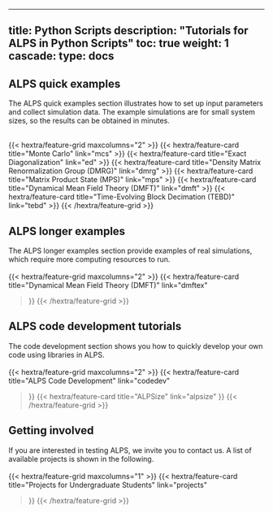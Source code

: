 
---
title: Python Scripts
description: "Tutorials for ALPS in Python Scripts"
toc: true
weight: 1
cascade:
    type: docs
---

## ALPS quick examples

The ALPS quick examples section illustrates how to set up input parameters and collect simulation data. The example simulations are for small system sizes, so the results can be obtained in minutes.   

<br>
{{< hextra/feature-grid maxcolumns="2" >}}
  {{< hextra/feature-card
    title="Monte Carlo"
    link="mcs"
  >}}
  {{< hextra/feature-card
    title="Exact Diagonalization"
    link="ed"
  >}}
  {{< hextra/feature-card
    title="Density Matrix Renormalization Group (DMRG)"
    link="dmrg"
  >}}
  {{< hextra/feature-card
    title="Matrix Product State (MPS)"
    link="mps"
  >}}
  {{< hextra/feature-card
    title="Dynamical Mean Field Theory (DMFT)"
    link="dmft"
  >}}
  {{< hextra/feature-card
    title="Time-Evolving Block Decimation (TEBD)"
    link="tebd"
  >}}
{{< /hextra/feature-grid >}}

## ALPS longer examples

The ALPS longer examples section provide examples of real simulations, which require more computing resources to run.
<br><br>
{{< hextra/feature-grid maxcolumns="2" >}}
  {{< hextra/feature-card
    title="Dynamical Mean Field Theory (DMFT)"
    link="dmftex"
  >}}
{{< /hextra/feature-grid >}}

## ALPS code development tutorials

The code development section shows you how to quickly develop your own code using libraries in ALPS.
 <br><br>
 {{< hextra/feature-grid maxcolumns="2" >}}
  {{< hextra/feature-card
    title="ALPS Code Development"
    link="codedev"
  >}}
  {{< hextra/feature-card
    title="ALPSize"
    link="alpsize"
  >}}
{{< /hextra/feature-grid >}}

## Getting involved

If you are interested in testing ALPS, we invite you to contact us. A list of available projects is shown in the following.
<br><br>
 {{< hextra/feature-grid maxcolumns="1" >}}
  {{< hextra/feature-card
    title="Projects for Undergraduate Students"
    link="projects"
  >}}
{{< /hextra/feature-grid >}}

